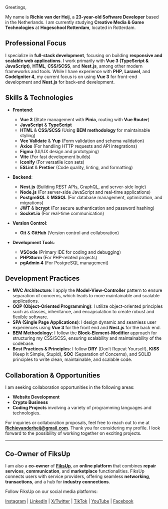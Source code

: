 Greetings,

My name is **Richie van der Heij**, a **23-year-old Software Developer** based in the Netherlands. I am currently studying **Creative Media & Game Technologies** at **Hogeschool Rotterdam**, located in Rotterdam.

## **Professional Focus**  
I specialize in **full-stack development**, focusing on building **responsive and scalable web applications**. I work primarily with **Vue 3 (TypeScript & JavaScript)**, **HTML**, **CSS/SCSS**, and **Nest.js**, among other modern frameworks and tools. While I have experience with **PHP**, **Laravel**, and **CodeIgniter 4**, my current focus is on using **Vue 3** for front-end development and **Nest.js** for back-end development.

## **Skills & Technologies**

- **Frontend**:  
  - **Vue 3** (State management with **Pinia**, routing with **Vue Router**)  
  - **JavaScript** & **TypeScript**  
  - **HTML** & **CSS/SCSS** (Using **BEM methodology** for maintainable styling)
  - **Vee Validate** & **Yup** (Form validation and schema validation)  
  - **Axios** (For handling HTTP requests and API integrations)  
  - **Figma** (UI/UX design and prototyping)  
  - **Vite** (For fast development builds)
  - **Iconify** (For versatile icon sets)
  - **ESLint** & **Prettier** (Code quality, linting, and formatting)

- **Backend**:  
  - **Nest.js** (Building REST APIs, GraphQL, and server-side logic)  
  - **Node.js** (For server-side JavaScript and real-time applications)  
  - **PostgreSQL** & **MSSQL** (For database management, optimization, and migrations)  
  - **JWT** & **bcrypt** (For secure authentication and password hashing)  
  - **Socket.io** (For real-time communication)

- **Version Control**:  
  - **Git** & **GitHub** (Version control and collaboration)

- **Development Tools**:  
  - **VSCode** (Primary IDE for coding and debugging)  
  - **PHPStorm** (For PHP-related projects)  
  - **pgAdmin 4** (For PostgreSQL management)

## **Development Practices**

- **MVC Architecture**: I apply the **Model-View-Controller** pattern to ensure separation of concerns, which leads to more maintainable and scalable applications.
- **OOP (Object-Oriented Programming)**: I utilize object-oriented principles such as classes, inheritance, and encapsulation to create robust and flexible software.
- **SPA (Single Page Applications)**: I design dynamic and seamless user experiences using **Vue 3** for the front end and **Nest.js** for the back end.
- **BEM Methodology**: I follow the **Block-Element-Modifier** approach for structuring my CSS/SCSS, ensuring scalability and maintainability of the codebase.
- **Best Practices & Principles**: I follow **DRY** (Don’t Repeat Yourself), **KISS** (Keep It Simple, Stupid), **SOC** (Separation of Concerns), and SOLID principles to write clean, maintainable, and scalable code.

## **Collaboration & Opportunities**

I am seeking collaboration opportunities in the following areas:
- **Website Development**  
- **Crypto Business**  
- **Coding Projects** involving a variety of programming languages and technologies.

For inquiries or collaboration proposals, feel free to reach out to me at **Richievanderheij@gmail.com**.
Thank you for considering my profile. I look forward to the possibility of working together on exciting projects.

---

## **Co-Owner of FiksUp**

I am also a **co-owner** of [**FiksUp**](https://fiksup.nl/), an **online platform** that combines **repair services**, **communication**, and **marketplace** functionalities. FiksUp connects users with service providers, offering seamless **networking**, **transactions**, and a hub for **industry connections**.

Follow FiksUp on our social media platforms:

[Instagram](https://www.instagram.com/fiksup.nl) | [LinkedIn](https://www.linkedin.com/company/fiksup/) | [X/Twitter](https://x.com/FiksUp_nl) | [TikTok](https://www.tiktok.com/@fiksup.nl) | [YouTube](https://www.youtube.com/@Fiksupofficial) | [Facebook](https://www.facebook.com/profile.php?id=61572191671571)
